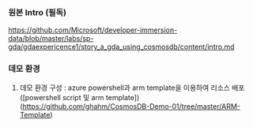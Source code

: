 ### 원본 Intro (필독)
https://github.com/Microsoft/developer-immersion-data/blob/master/labs/sp-gda/gdaexpericence1/story_a_gda_using_cosmosdb/content/intro.md

### 데모 환경
1. 데모 환경 구성 : azure powershell과 arm template을 이용하여 리소스 배포 ([powershell script 및 arm template])(https://github.com/ghahm/CosmosDB-Demo-01/tree/master/ARM-Template)
